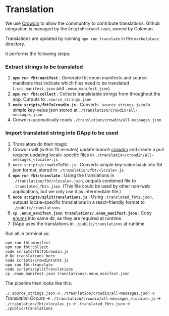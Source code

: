 # Translation

We use [Crowdin](https://crowdin.com/project/originprotocol) to allow the communtity to contribute translations. Github integration is managed by the `OriginProtocol` user, owned by Coleman.

Translations are updated by running `npm run translate` in the `marketplace` directory.

It performs the following steps:

### Extract strings to be translated

1. **`npm run fbt:manifest`** : Generate fbt enum manifests and source manifests that indicate which files need to be translated (`.src_manifest.json` and `.enum_manifest.json`)
1. **`npm run fbt:collect`** : Collects translatable strings from throughout the app. Outputs to `.source_strings.json`
1. **`node scripts/fbtToCrowdin.js`** : Converts `.source_strings.json` to simple key-value json stored at `./translation/crowdin/all-messages.json`
1. Crowdin automatically reads `./translation/crowdin/all-messages.json`

### Import translated string into DApp to be used
1. Translators do their magic
1. Crowdin will (within 10 minutes) update branch [crowdin](https://github.com/OriginProtocol/origin/tree/crowdin) and create a pull request updating locale-specifc files in `./translation/crowdin/all-messages_<locale>.js`
1. `node scripts/crowdinToFbt.js` : Converts simple key-value back into fbt json format, stored in `./translation/fbt/<locale>.js`
1. **`npm run fbt:translate`** : Using the translations in `./translation/fbt/<locale>.json`, outputs combined file to `.translated_fbts.json`. (This file could be used by other non-web applications, but we only use it as intermediate file.)
1. **`node scripts/splitTranslations.js`** : Using `.translated_fbts.json`, outputs locale-specific translations in a react-friendly format to `./public/translations`
1. **`cp .enum_manifest.json translations/.enum_manifest.json`** : Copy [enums](https://facebookincubator.github.io/fbt/docs/enums#shared-enums) into same dir, as they are required at runtime.
1. DApp uses the translations in `./public/translations` at runtime.

Run all in terminal as:

    npm run fbt:manifest
    npm run fbt:collect
    node scripts/fbtToCrowdin.js
    # Do translations here
    node scripts/crowdinToFbt.js
    npm run fbt:translate
    node scripts/splitTranslations
    cp .enum_manifest.json translations/.enum_manifest.json


The pipeline then looks like this:

`./.source_strings.json` → `./trasnlation/crowdin/all-messages.json` → _Translation Occurs_ → `./trasnlation/crowdin/all-messages_<locale>.js` → `./trasnlation/fbt/<locale>.js` → `.translated_fbts.json` → `./public/translations`
